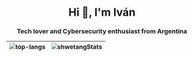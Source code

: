
<h1 align="center">Hi 👋, I'm Iván</h1>
<h3 align="center">Tech lover and Cybersecurity enthusiast from Argentina</h3>



 
| <img src="https://github-readme-stats.vercel.app/api/top-langs/?username=1arlz&layout=donut-vertical&theme=synthwave" alt="top-langs" /> | <img src="https://github-readme-stats.vercel.app/api?username=1arlz&show=reviews,discussions_started,discussions_answered,prs_merged,prs_merged_percentage&theme=synthwave&show_icons=true" alt="shwetangStats" /> |
|------------------------------------------------------------------------------------------------------------------------------------|-----------------------------------------------------------------------------------------------------------------------------------------------------|

